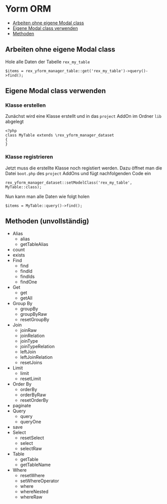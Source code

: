 # Yorm ORM

- [Arbeiten ohne eigene Modal class](#ohne-modal-class)
- [Eigene Modal class verwenden](#eigene-modal-class)
- [Methoden](#methoden)
    
<a name="ohne-modal-class"></a>
## Arbeiten ohne eigene Modal class

Hole alle Daten der Tabelle `rex_my_table`

```
$items = rex_yform_manager_table::get('rex_my_table')->query()->find();
```



<a name="eigene-modal-class"></a>
## Eigene Modal class verwenden

### Klasse erstellen

Zunächst wird eine Klasse erstellt und in das `project` AddOn im Ordner `lib` abgelegt
```
<?php
class MyTable extends \rex_yform_manager_dataset
{
}
```

### Klasse registrieren
Jetzt muss die erstellte Klasse noch registiert werden. Dazu öffnet man die Datei `boot.php` des `project` AddOns und fügt nachfolgenden Code ein

```
rex_yform_manager_dataset::setModelClass('rex_my_table', MyTable::class);
```

Nun kann man alle Daten wie folgt holen

```
$items = MyTable::query()->find();
```


<a name="methoden"></a>
## Methoden (unvollständig)

- Alias
    - alias
    - getTableAlias
- count
- exists
- Find
    - find
    - findId
    - findIds
    - findOne
- Get
    - get
    - getAll
- Group By
    - groupBy
    - groupByRaw
    - resetGroupBy
- Join
    - joinRaw
    - joinRelation
    - joinType
    - joinTypeRelation
    - leftJoin
    - leftJoinRelation
    - resetJoins
- Limit
    - limit
    - resetLimit
- Order By
    - orderBy
    - orderByRaw
    - resetOrderBy
- paginate
- Query
    - query
    - queryOne
- save
- Select
    - resetSelect
    - select
    - selectRaw
- Table
    - getTable
    - getTableName
- Where
    - resetWhere
    - setWhereOperator
    - where
    - whereNested
    - whereRaw
